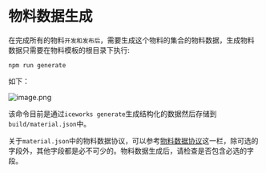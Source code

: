 # 物料数据生成

在完成所有的物料`开发和发布后`，需要生成这个物料的集合的物料数据，生成物料数据只需要在物料模板的根目录下执行:

```
npm run generate
```

如下：

![image.png](/winex-material-doc/generate-material.png)

该命令目前是通过`iceworks generate`生成结构化的数据然后存储到`build/material.json`中。

关于`material.json`中的物料数据协议，可以参考[物料数据协议](/guides/protocol.html)这一栏，除可选的字段外，其他字段都是必不可少的。物料数据生成后，请检查是否包含必选的字段。
